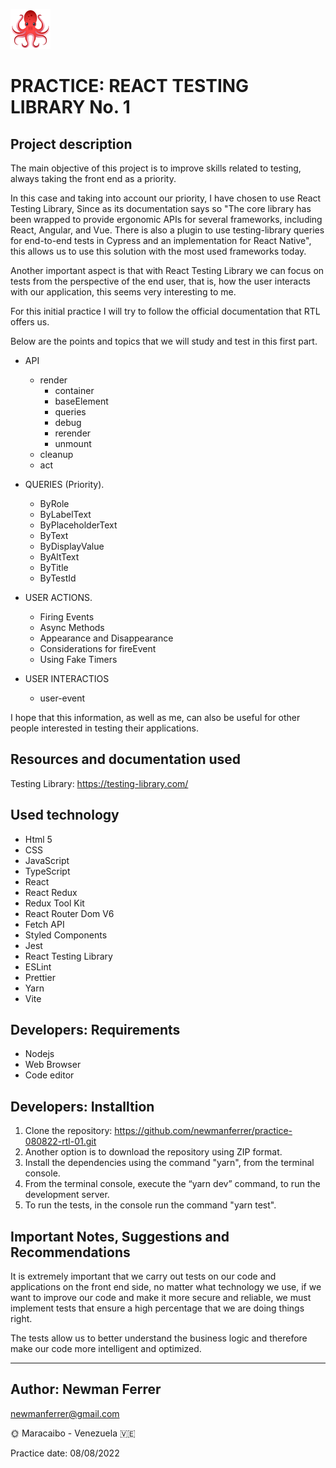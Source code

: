 [![testing library logo](./src/assets/images/react-testing-library-octopus-64x64.png)](https://testing-library.com/)

# PRACTICE: REACT TESTING LIBRARY No. 1

## Project description

The main objective of this project is to improve skills related to testing, always taking the front end as a priority.

In this case and taking into account our priority, I have chosen to use React Testing Library, Since as its documentation says so "The core library has been wrapped to provide ergonomic APIs for several frameworks, including React, Angular, and Vue. There is also a plugin to use testing-library queries for end-to-end tests in Cypress and an implementation for React Native", this allows us to use this solution with the most used frameworks today.

Another important aspect is that with React Testing Library we can focus on tests from the perspective of the end user, that is, how the user interacts with our application, this seems very interesting to me.

For this initial practice I will try to follow the official documentation that RTL offers us.

Below are the points and topics that we will study and test in this first part.

- API

  - render
    - container
    - baseElement
    - queries
    - debug
    - rerender
    - unmount
  - cleanup
  - act

- QUERIES (Priority).

  - ByRole
  - ByLabelText
  - ByPlaceholderText
  - ByText
  - ByDisplayValue
  - ByAltText
  - ByTitle
  - ByTestId

- USER ACTIONS.

  - Firing Events
  - Async Methods
  - Appearance and Disappearance
  - Considerations for fireEvent
  - Using Fake Timers

- USER INTERACTIOS
  - user-event

I hope that this information, as well as me, can also be useful for other people interested in testing their applications.

## Resources and documentation used

Testing Library: https://testing-library.com/

## Used technology

- Html 5
- CSS
- JavaScript
- TypeScript
- React
- React Redux
- Redux Tool Kit
- React Router Dom V6
- Fetch API
- Styled Components
- Jest
- React Testing Library
- ESLint
- Prettier
- Yarn
- Vite

## Developers: Requirements

- Nodejs
- Web Browser
- Code editor

## Developers: Installtion

1. Clone the repository: https://github.com/newmanferrer/practice-080822-rtl-01.git
2. Another option is to download the repository using ZIP format.
3. Install the dependencies using the command "yarn", from the terminal console.
4. From the terminal console, execute the “yarn dev” command, to run the development server.
5. To run the tests, in the console run the command "yarn test".

## Important Notes, Suggestions and Recommendations

It is extremely important that we carry out tests on our code and applications on the front end side, no matter what technology we use, if we want to improve our code and make it more secure and reliable, we must implement tests that ensure a high percentage that we are doing things right.

The tests allow us to better understand the business logic and therefore make our code more intelligent and optimized.

---

## Author: Newman Ferrer

newmanferrer@gmail.com

:sun_with_face: Maracaibo - Venezuela :venezuela:

Practice date: 08/08/2022
